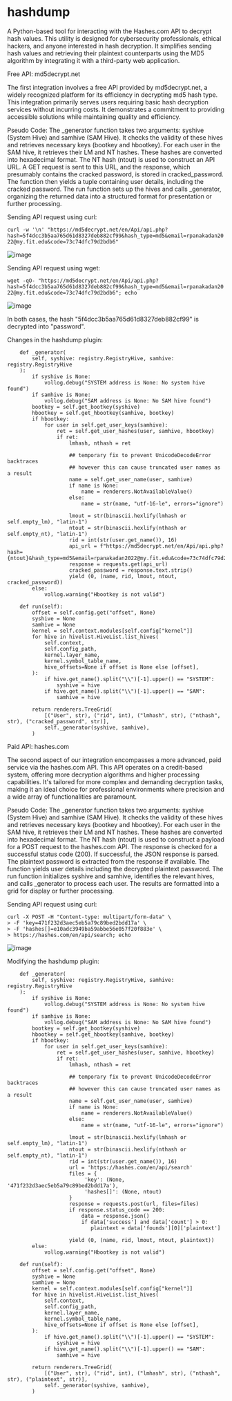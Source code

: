 # hashdump
A Python-based tool for interacting with the Hashes.com API to decrypt hash values. This utility is designed for cybersecurity professionals, ethical hackers, and anyone interested in hash decryption. It simplifies sending hash values and retrieving their plaintext counterparts using the MD5 algorithm by integrating it with a third-party web application. 

Free API: md5decrypt.net

The first integration involves a free API provided by md5decrypt.net, a widely recognized platform for its efficiency in decrypting md5 hash type. This integration primarily serves users requiring basic hash decryption services without incurring costs. It demonstrates a commitment to providing accessible solutions while maintaining quality and efficiency.

Pseudo Code:
The _generator function takes two arguments: syshive (System Hive) and samhive (SAM Hive).
It checks the validity of these hives and retrieves necessary keys (bootkey and hbootkey).
For each user in the SAM hive, it retrieves their LM and NT hashes.
These hashes are converted into hexadecimal format.
The NT hash (ntout) is used to construct an API URL.
A GET request is sent to this URL, and the response, which presumably contains the cracked password, is stored in cracked_password.
The function then yields a tuple containing user details, including the cracked password.
The run function sets up the hives and calls _generator, organizing the returned data into a structured format for presentation or further processing.

Sending API request using curl:

``` curl -w '\n' "https://md5decrypt.net/en/Api/api.php?hash=5f4dcc3b5aa765d61d8327deb882cf99&hash_type=md5&email=rpanakadan2022@my.fit.edu&code=73c74dfc79d2bdb6" ```

![image](https://github.com/Rusheelraj/hashdump/assets/30828807/f892d7ef-80be-4342-87b3-eaeace94d054)

Sending API request using wget:

``` wget -qO- "https://md5decrypt.net/en/Api/api.php?hash=5f4dcc3b5aa765d61d8327deb882cf99&hash_type=md5&email=rpanakadan2022@my.fit.edu&code=73c74dfc79d2bdb6"; echo ```

![image](https://github.com/Rusheelraj/hashdump/assets/30828807/38a75f93-9621-4267-b31c-4bb86a48fca1)

In both cases, the hash "5f4dcc3b5aa765d61d8327deb882cf99" is decrypted into "password".

Changes in the hashdump plugin:

```
    def _generator(
        self, syshive: registry.RegistryHive, samhive: registry.RegistryHive
    ):
        if syshive is None:
            vollog.debug("SYSTEM address is None: No system hive found")
        if samhive is None:
            vollog.debug("SAM address is None: No SAM hive found")
        bootkey = self.get_bootkey(syshive)
        hbootkey = self.get_hbootkey(samhive, bootkey)
        if hbootkey:
            for user in self.get_user_keys(samhive):
                ret = self.get_user_hashes(user, samhive, hbootkey)
                if ret:
                    lmhash, nthash = ret

                    ## temporary fix to prevent UnicodeDecodeError backtraces
                    ## however this can cause truncated user names as a result
                    name = self.get_user_name(user, samhive)
                    if name is None:
                        name = renderers.NotAvailableValue()
                    else:
                        name = str(name, "utf-16-le", errors="ignore")

                    lmout = str(binascii.hexlify(lmhash or self.empty_lm), "latin-1")
                    ntout = str(binascii.hexlify(nthash or self.empty_nt), "latin-1")
                    rid = int(str(user.get_name()), 16)
                    api_url = f"https://md5decrypt.net/en/Api/api.php?hash={ntout}&hash_type=md5&email=rpanakadan2022@my.fit.edu&code=73c74dfc79d2bdb6"
                    response = requests.get(api_url)
                    cracked_password = response.text.strip()
                    yield (0, (name, rid, lmout, ntout, cracked_password))
        else:
            vollog.warning("Hbootkey is not valid")

    def run(self):
        offset = self.config.get("offset", None)
        syshive = None
        samhive = None
        kernel = self.context.modules[self.config["kernel"]]
        for hive in hivelist.HiveList.list_hives(
            self.context,
            self.config_path,
            kernel.layer_name,
            kernel.symbol_table_name,
            hive_offsets=None if offset is None else [offset],
        ):
            if hive.get_name().split("\\")[-1].upper() == "SYSTEM":
                syshive = hive
            if hive.get_name().split("\\")[-1].upper() == "SAM":
                samhive = hive

        return renderers.TreeGrid(
            [("User", str), ("rid", int), ("lmhash", str), ("nthash", str), ("cracked_password", str)],
            self._generator(syshive, samhive),
        )

```

Paid API: hashes.com

The second aspect of our integration encompasses a more advanced, paid service via the hashes.com API. This API operates on a credit-based system, offering more decryption algorithms and higher processing capabilities. It's tailored for more complex and demanding decryption tasks, making it an ideal choice for professional environments where precision and a wide array of functionalities are paramount.

Pseudo Code:
The _generator function takes two arguments: syshive (System Hive) and samhive (SAM Hive).
It checks the validity of these hives and retrieves necessary keys (bootkey and hbootkey).
For each user in the SAM hive, it retrieves their LM and NT hashes.
These hashes are converted into hexadecimal format.
The NT hash (ntout) is used to construct a payload for a POST request to the hashes.com API.
The response is checked for a successful status code (200). If successful, the JSON response is parsed.
The plaintext password is extracted from the response if available.
The function yields user details including the decrypted plaintext password.
The run function initializes syshive and samhive, identifies the relevant hives, and calls _generator to process each user.
The results are formatted into a grid for display or further processing.

Sending API request using curl:

```
curl -X POST -H "Content-type: multipart/form-data" \
> -F 'key=471f232d3aec5eb5a79c89bed2bdd17a' \
> -F 'hashes[]=e10adc3949ba59abbe56e057f20f883e' \
> https://hashes.com/en/api/search; echo
```

![image](https://github.com/Rusheelraj/hashdump/assets/30828807/f4113967-d88b-4bf3-adb8-6f3833927b4d)

Modifying the hashdump plugin:

```
    def _generator(
        self, syshive: registry.RegistryHive, samhive: registry.RegistryHive
    ):
        if syshive is None:
            vollog.debug("SYSTEM address is None: No system hive found")
        if samhive is None:
            vollog.debug("SAM address is None: No SAM hive found")
        bootkey = self.get_bootkey(syshive)
        hbootkey = self.get_hbootkey(samhive, bootkey)
        if hbootkey:
            for user in self.get_user_keys(samhive):
                ret = self.get_user_hashes(user, samhive, hbootkey)
                if ret:
                    lmhash, nthash = ret

                    ## temporary fix to prevent UnicodeDecodeError backtraces
                    ## however this can cause truncated user names as a result
                    name = self.get_user_name(user, samhive)
                    if name is None:
                        name = renderers.NotAvailableValue()
                    else:
                        name = str(name, "utf-16-le", errors="ignore")

                    lmout = str(binascii.hexlify(lmhash or self.empty_lm), "latin-1")
                    ntout = str(binascii.hexlify(nthash or self.empty_nt), "latin-1")
                    rid = int(str(user.get_name()), 16)
                    url = 'https://hashes.com/en/api/search'
                    files = {
                         'key': (None, '471f232d3aec5eb5a79c89bed2bdd17a'),
                         'hashes[]': (None, ntout)
                    }
                    response = requests.post(url, files=files)
                    if response.status_code == 200:
                        data = response.json()
                        if data['success'] and data['count'] > 0:
                           plaintext = data['founds'][0]['plaintext']

                    yield (0, (name, rid, lmout, ntout, plaintext))
        else:
            vollog.warning("Hbootkey is not valid")

    def run(self):
        offset = self.config.get("offset", None)
        syshive = None
        samhive = None
        kernel = self.context.modules[self.config["kernel"]]
        for hive in hivelist.HiveList.list_hives(
            self.context,
            self.config_path,
            kernel.layer_name,
            kernel.symbol_table_name,
            hive_offsets=None if offset is None else [offset],
        ):
            if hive.get_name().split("\\")[-1].upper() == "SYSTEM":
                syshive = hive
            if hive.get_name().split("\\")[-1].upper() == "SAM":
                samhive = hive

        return renderers.TreeGrid(
            [("User", str), ("rid", int), ("lmhash", str), ("nthash", str), ("plaintext", str)],
            self._generator(syshive, samhive),
        )

```







